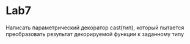 # Lab7

Написать параметрический декоратор cast(тип), который пытается преобразовать результат декорируемой функции к заданному типу
